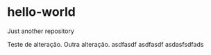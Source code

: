 # hello-world
Just another repository

Teste de alteração.
Outra alteração.
asdfasdf asdfasdf 
asdasfsdfads
